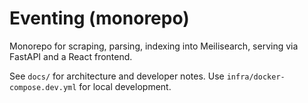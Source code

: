 # Eventing (monorepo)

Monorepo for scraping, parsing, indexing into Meilisearch, serving via FastAPI and a React frontend.

See `docs/` for architecture and developer notes. Use `infra/docker-compose.dev.yml` for local development.
